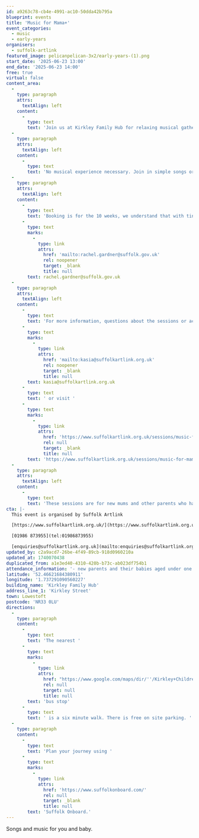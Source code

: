```yaml
---
id: a9263c78-cb4e-4991-ac10-50dda42b795a
blueprint: events
title: 'Music for Mama+'
event_categories:
  - music
  - early-years
organisers:
  - suffolk-artlink
featured_image: pelicanpelican-3x2/early-years-(1).png
start_date: '2025-06-23 13:00'
end_date: '2025-06-23 14:00'
free: true
virtual: false
content_area:
  -
    type: paragraph
    attrs:
      textAlign: left
    content:
      -
        type: text
        text: 'Join us at Kirkley Family Hub for relaxing musical gatherings. We are a new group welcoming those who are pregnant or have recently given birth with their babies up to the age of 1 who are not yet crawling. '
  -
    type: paragraph
    attrs:
      textAlign: left
    content:
      -
        type: text
        text: 'No musical experience necessary. Join in simple songs or listen with your baby.'
  -
    type: paragraph
    attrs:
      textAlign: left
    content:
      -
        type: text
        text: 'Booking is for the 10 weeks, we understand that with tiny babies it may be difficult to get to every session. To book call Kirkley Family Hub 01502 521 531 or email '
      -
        type: text
        marks:
          -
            type: link
            attrs:
              href: 'mailto:rachel.gardner@suffolk.gov.uk'
              rel: noopener
              target: _blank
              title: null
        text: rachel.gardner@suffolk.gov.uk
  -
    type: paragraph
    attrs:
      textAlign: left
    content:
      -
        type: text
        text: 'For more information, questions about the sessions or access requirements please email '
      -
        type: text
        marks:
          -
            type: link
            attrs:
              href: 'mailto:kasia@suffolkartlink.org.uk'
              rel: noopener
              target: _blank
              title: null
        text: kasia@suffolkartlink.org.uk
      -
        type: text
        text: ' or visit '
      -
        type: text
        marks:
          -
            type: link
            attrs:
              href: 'https://www.suffolkartlink.org.uk/sessions/music-for-mama/'
              rel: null
              target: _blank
              title: null
        text: 'https://www.suffolkartlink.org.uk/sessions/music-for-mama/'
  -
    type: paragraph
    attrs:
      textAlign: left
    content:
      -
        type: text
        text: 'These sessions are for new mums and other parents who have recently given birth with their babies up to the age of 1 who are not yet crawling.'
cta: |-
  This event is organised by Suffolk Artlink

  [https://www.suffolkartlink.org.uk/](https://www.suffolkartlink.org.uk/) 

  [01986 873955](tel:01986873955)

  [enquiries@suffolkartlink.org.uk](mailto:enquiries@suffolkartlink.org.uk)
updated_by: c2a9acd7-26be-4f49-89cb-918d0960210a
updated_at: 1740070438
duplicated_from: a1e3ed40-4310-420b-b73c-ab023df754b1
attendance_information: '- new parents and their babies aged under one year old'
latitude: '52.46621684380911'
longitude: '1.737291090560227'
building_name: 'Kirkley Family Hub'
address_line_1: 'Kirkley Street'
town: Lowestoft
postcode: 'NR33 0LU'
directions:
  -
    type: paragraph
    content:
      -
        type: text
        text: 'The nearest '
      -
        type: text
        marks:
          -
            type: link
            attrs:
              href: "https://www.google.com/maps/dir/''/Kirkley+Children's+Centre,+Kirkley+St,+Lowestoft+NR33+0LU/@52.4651379,1.7358011,17z/data=!3m1!4b1!4m14!4m13!1m5!1m1!1s0x47da1a4feb982229:0x9bb8eafc923702a1!2m2!1d1.73987!2d52.464638!1m5!1m1!1s0x47da1a4e243e21e9:0x42ea6650145b6d74!2m2!1d1.7372716!2d52.4660553!3e2?entry=ttu&g_ep=EgoyMDI1MDEyOC4wIKXMDSoASAFQAw%3D%3D"
              rel: null
              target: null
              title: null
        text: 'bus stop'
      -
        type: text
        text: ' is a six minute walk. There is free on site parking. '
  -
    type: paragraph
    content:
      -
        type: text
        text: 'Plan your journey using '
      -
        type: text
        marks:
          -
            type: link
            attrs:
              href: 'https://www.suffolkonboard.com/'
              rel: null
              target: _blank
              title: null
        text: 'Suffolk Onboard.'
---
```

Songs and music for you and baby.